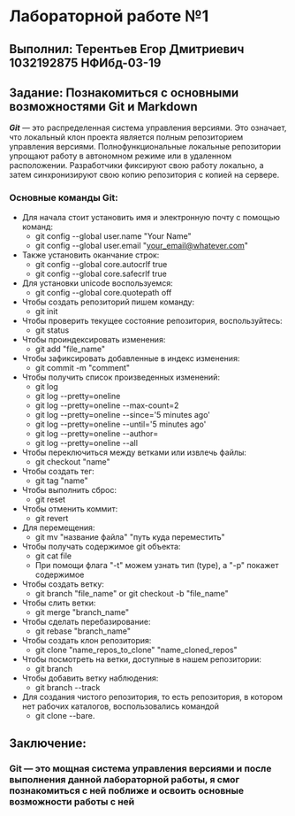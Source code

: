 # Лабораторной работе №1

## Выполнил: Терентьев Егор Дмитриевич 1032192875 НФИбд-03-19

## Задание: Познакомиться с основными возможностями Git и Markdown

**_Git_** — это распределенная система управления версиями. Это означает, что локальный клон проекта является полным репозиторием управления версиями. Полнофункциональные локальные репозитории упрощают работу в автономном режиме или в удаленном расположении. Разработчики фиксируют свою работу локально, а затем синхронизируют свою копию репозитория с копией на сервере.

### Основные команды **Git**:

- Для начала стоит установить имя и электронную почту с помощью команд:
  - git config --global user.name "Your Name"
  - git config --global user.email "your_email@whatever.com"
- Также установить оканчание строк:
  - git config --global core.autocrlf true
  - git config --global core.safecrlf true
- Для установки unicode воспользуемся:
  - git config --global core.quotepath off
- Чтобы создать репозиторий пишем команду:
  - git init
- Чтобы проверить текущее состояние репозитория, воспользуйтесь:
  - git status
- Чтобы проиндексировать изменения:
  - git add "file_name"
- Чтобы зафиксировать добавленные в индекс изменения:
  - git commit -m "comment"
- Чтобы получить список произведенных изменений:
  - git log
  - git log --pretty=oneline
  - git log --pretty=oneline --max-count=2
  - git log --pretty=oneline --since='5 minutes ago'
  - git log --pretty=oneline --until='5 minutes ago'
  - git log --pretty=oneline --author=<your name>
  - git log --pretty=oneline --all
- Чтобы переключиться между ветками или извлечь файлы:
  - git checkout "name"
- Чтобы создать тег:
  - git tag "name"
- Чтобы выполнить сброс:
  - git reset
- Чтобы отменить коммит:
  - git revert
- Для перемещения:
  - git mv "название файла" "путь куда переместить"
- Чтобы получать содержимое git объекта:
  - git cat file
  - При помощи флага "-t" можем узнать тип (type), а "-p" покажет содержимое
- Чтобы создать ветку:
  - git branch "file_name" or git checkout -b "file_name"
- Чтобы слить ветки:
  - git merge "branch_name"
- Чтобы сделать перебазирование:
  - git rebase "branch_name"
- Чтобы создать клон репозитория:
  - git clone "name_repos_to_clone" "name_cloned_repos"
- Чтобы посмотреть на ветки, доступные в нашем репозитории:
  - git branch
- Чтобы добавить ветку наблюдения:
  - git branch --track
- Для создания чистого репозитория, то есть репозитория, в котором нет рабочих каталогов, воспользовались командой
  - git clone --bare.

## Заключение:

### Git — это мощная система управления версиями и после выполнения данной лабораторной работы, я смог познакомиться с ней поближе и освоить основные возможности работы с ней
